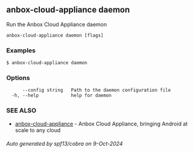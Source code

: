 ## anbox-cloud-appliance daemon

Run the Anbox Cloud Appliance daemon

```
anbox-cloud-appliance daemon [flags]
```

### Examples

```
$ anbox-cloud-appliance daemon
```

### Options

```
      --config string   Path to the daemon configuration file
  -h, --help            help for daemon
```

### SEE ALSO

* [anbox-cloud-appliance](anbox-cloud-appliance.md)	 - Anbox Cloud Appliance, bringing Android at scale to any cloud

###### Auto generated by spf13/cobra on 9-Oct-2024
